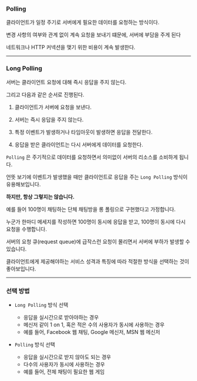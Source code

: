 ### Polling

클라이언트가 일정 주기로 서버에게 필요한 데이터를 요청하는 방식이다.

변경 사항의 여부와 관계 없이 계속 요청을 보내기 떄문에, 서버에 부담을 주게 된다

네트워크나 HTTP 커넥션을 맺기 위한 비용이 계속 발생한다.


---


### Long Polling

서버는 클라이언트 요청에 대해 즉시 응답을 주지 않는다.

그리고 다음과 같은 순서로 진행된다.

1) 클라이언트가 서버에 요청을 보낸다.

2) 서버는 즉시 응답을 주지 않는다.

3) 특정 이벤트가 발생하거나 타임아웃이 발생하면 응답을 전달한다.

4) 응답을 받은 클라이언트는 다시 서버에게 데이터를 요청한다.


`Polling` 은 주기적으로 데이터를 요청하면서 의미없이 서버의 리소스를 소비하게 됩니다. 

언뜻 보기에 이벤트가 발생했을 때만 클라이언트로 응답을 주는 `Long Polling` 방식이 유용해보입니다.

**하지만, 항상 그렇지는 않습니다.** 

예를 들어 100명이 채팅하는 단체 채팅방을 롱 폴링으로 구현했다고 가정합니다. 

누군가 한마디 메세지를 작성하면 100명이 동시에 응답을 받고, 100명이 동시에 다시 요청을 수행합니다. 

서버의 요청 큐(request queue)에 급작스런 요청이 몰리면서 서버에 부하가 발생할 수 있습니다. 

클라이언트에게 제공해야하는 서비스 성격과 특징에 따라 적절한 방식을 선택하는 것이 좋아보입니다.


---

### 선택 방법

- `Long Polling` 방식 선택
    - 응답을 실시간으로 받아야하는 경우
    - 메신저 같이 1 on 1, 혹은 적은 수의 사용자가 동시에 사용하는 경우
    - 예를 들어, Facebook 웹 채팅, Google 메신저, MSN 웹 메신저


- `Polling` 방식 선택
    - 응답을 실시간으로 받지 않아도 되는 경우
    - 다수의 사용자가 동시에 사용하는 경우
    - 예를 들어, 전체 채팅이 필요한 웹 게임
